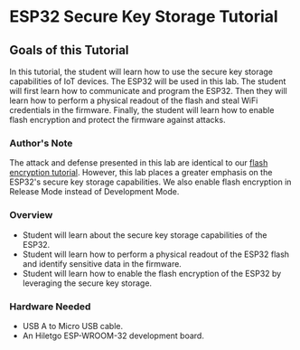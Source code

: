 # ESP32 Secure Key Storage Tutorial

## Goals of this Tutorial

In this tutorial, the student will learn how to use the secure key storage capabilities of IoT devices. The ESP32 will be used in this lab. The student will first learn how to communicate and program the ESP32. Then they will learn how to perform a physical readout of the flash and steal WiFi credentials in the firmware. Finally, the student will learn how to enable flash encryption and protect the firmware against attacks.

### Author's Note

The attack and defense presented in this lab are identical to our [flash encryption tutorial](https://github.com/PBearson/ESP32_Flash_Encryption_Tutorial). However, this lab places a greater emphasis on the ESP32's secure key storage capabilities. We also enable flash encryption in Release Mode instead of Development Mode.

### Overview

* Student will learn about the secure key storage capabilities of the ESP32.
* Student will learn how to perform a physical readout of the ESP32 flash and identify sensitive data in the firmware.
* Student will learn how to enable the flash encryption of the ESP32 by leveraging the secure key storage.

### Hardware Needed
* USB A to Micro USB cable.
* An Hiletgo ESP-WROOM-32 development board.
